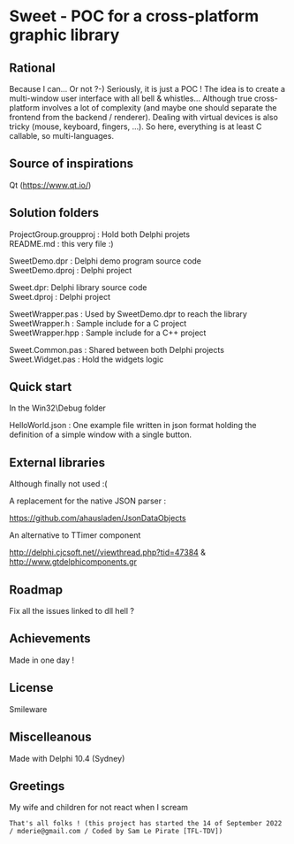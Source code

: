 
Sweet - POC for a cross-platform graphic library
================================================

Rational
--------

Because I can... Or not ?-) Seriously, it is just a POC !
The idea is to create a multi-window user interface with all bell & whistles...
Although true cross-platform involves a lot of complexity (and maybe one should separate
the frontend from the backend / renderer). Dealing with virtual devices is also tricky
(mouse, keyboard, fingers, ...). So here, everything is at least C callable, so multi-languages.

Source of inspirations
----------------------

Qt (https://www.qt.io/)

Solution folders
----------------

ProjectGroup.groupproj : Hold both Delphi projets  
README.md : this very file :)

SweetDemo.dpr : Delphi demo program source code  
SweetDemo.dproj : Delphi project  

Sweet.dpr:  Delphi library source code  
Sweet.dproj : Delphi project  

SweetWrapper.pas : Used by SweetDemo.dpr to reach the library  
SweetWrapper.h : Sample include for a C project  
SweetWrapper.hpp : Sample include for a C++ project  

Sweet.Common.pas : Shared between both Delphi projects  
Sweet.Widget.pas : Hold the widgets logic  

Quick start
-----------

In the Win32\Debug folder

HelloWorld.json : One example file written in json format holding the definition of
a simple window with a single button.

External libraries
------------------

Although finally not used :(

A replacement for the native JSON parser : 

https://github.com/ahausladen/JsonDataObjects

An alternative to TTimer component

http://delphi.cjcsoft.net//viewthread.php?tid=47384 & http://www.gtdelphicomponents.gr

Roadmap
-------

Fix all the issues linked to dll hell ?

Achievements
------------

Made in one day !

License
-------

Smileware

Miscelleanous
-------------

Made with Delphi 10.4 (Sydney)

Greetings
---------

My wife and children for not react when I scream

````
That's all folks ! (this project has started the 14 of September 2022 / mderie@gmail.com / Coded by Sam Le Pirate [TFL-TDV])
````
